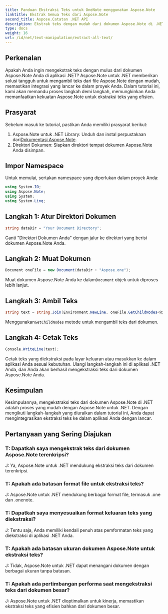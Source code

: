 ```yaml
---
title: Panduan Ekstraksi Teks untuk OneNote menggunakan Aspose.Note
linktitle: Ekstrak Semua Teks dari Aspose.Note
second_title: Aspose.Catatan .NET API
description: Ekstrak teks dengan mudah dari dokumen Aspose.Note di .NET dengan Aspose.Note untuk .NET. Ikuti panduan langkah demi langkah kami untuk integrasi yang lancar.
type: docs
weight: 16
url: /id/net/text-manipulation/extract-all-text/
---
```

## Perkenalan
Apakah Anda ingin mengekstrak teks dengan mulus dari dokumen Aspose.Note Anda di aplikasi .NET? Aspose.Note untuk .NET memberikan solusi tangguh untuk mengambil teks dari file Aspose.Note dengan mudah, memastikan integrasi yang lancar ke dalam proyek Anda. Dalam tutorial ini, kami akan memandu proses langkah demi langkah, memungkinkan Anda memanfaatkan kekuatan Aspose.Note untuk ekstraksi teks yang efisien.
## Prasyarat
Sebelum masuk ke tutorial, pastikan Anda memiliki prasyarat berikut:
1.  Aspose.Note untuk .NET Library: Unduh dan instal perpustakaan dari[Dokumentasi Aspose.Note](https://reference.aspose.com/note/net/).
2. Direktori Dokumen: Siapkan direktori tempat dokumen Aspose.Note Anda disimpan.
## Impor Namespace
Untuk memulai, sertakan namespace yang diperlukan dalam proyek Anda:
```csharp
using System.IO;
using Aspose.Note;
using System;
using System.Linq;
```
## Langkah 1: Atur Direktori Dokumen
```csharp
string dataDir = "Your Document Directory";
```
Ganti "Direktori Dokumen Anda" dengan jalur ke direktori yang berisi dokumen Aspose.Note Anda.
## Langkah 2: Muat Dokumen
```csharp
Document oneFile = new Document(dataDir + "Aspose.one");
```
 Muat dokumen Aspose.Note Anda ke dalam`Document` objek untuk diproses lebih lanjut.
## Langkah 3: Ambil Teks
```csharp
string text = string.Join(Environment.NewLine, oneFile.GetChildNodes<RichText>().Select(e => e.Text)) + Environment.NewLine;
```
 Menggunakan`GetChildNodes` metode untuk mengambil teks dari dokumen.
## Langkah 4: Cetak Teks
```csharp
Console.WriteLine(text);
```
Cetak teks yang diekstraksi pada layar keluaran atau masukkan ke dalam aplikasi Anda sesuai kebutuhan.
Ulangi langkah-langkah ini di aplikasi .NET Anda, dan Anda akan berhasil mengekstraksi teks dari dokumen Aspose.Note Anda.
## Kesimpulan
Kesimpulannya, mengekstraksi teks dari dokumen Aspose.Note di .NET adalah proses yang mudah dengan Aspose.Note untuk .NET. Dengan mengikuti langkah-langkah yang diuraikan dalam tutorial ini, Anda dapat mengintegrasikan ekstraksi teks ke dalam aplikasi Anda dengan lancar.
## Pertanyaan yang Sering Diajukan
### T: Dapatkah saya mengekstrak teks dari dokumen Aspose.Note terenkripsi?
J: Ya, Aspose.Note untuk .NET mendukung ekstraksi teks dari dokumen terenkripsi.
### T: Apakah ada batasan format file untuk ekstraksi teks?
J: Aspose.Note untuk .NET mendukung berbagai format file, termasuk .one dan .onenote.
### T: Dapatkah saya menyesuaikan format keluaran teks yang diekstraksi?
J: Tentu saja, Anda memiliki kendali penuh atas pemformatan teks yang diekstraksi di aplikasi .NET Anda.
### T: Apakah ada batasan ukuran dokumen Aspose.Note untuk ekstraksi teks?
J: Tidak, Aspose.Note untuk .NET dapat menangani dokumen dengan berbagai ukuran tanpa batasan.
### T: Apakah ada pertimbangan performa saat mengekstraksi teks dari dokumen besar?
J: Aspose.Note untuk .NET dioptimalkan untuk kinerja, memastikan ekstraksi teks yang efisien bahkan dari dokumen besar.